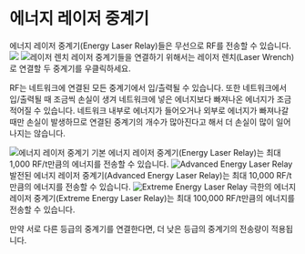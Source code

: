 # 에너지 레이저 중계기

에너지 레이저 중계기(Energy Laser Relay)들은 무선으로 RF를 전송할 수 있습니다.
![](relays.png)
![레이저 렌치](item:actuallyadditions:item\_laser\_wrench)
레이저 중계기들을 연결하기 위해서는 레이저 렌치(Laser Wrench)로 연결할 두 중계기를 우클릭하세요.

RF는 네트워크에 연결된 모든 중계기에서 입/츨력될 수 있습니다. 또한 네트워크에서 입/출력될 때 조금씩 손실이 생겨 네트워크에 넣은 에너지보다 빠져나온 에너지가 조금 적어질 수 있습니다. 네트워크 내부로 에너지가 들어오거나 외부로 에너지가 빠져나갈 때만 손실이 발생하므로 연결된 중계기의 개수가 많아진다고 해서 더 손실이 많이 일어나지는 않습니다.

![에너지 레이저 중계기](item:actuallyadditions:block\_laser\_relay)
기본 에너지 레이저 중계기(Energy Laser Relay)는 최대 1,000 RF/t만큼의 에너지를 전송할 수 있습니다.
![Advanced Energy Laser Relay](item:actuallyadditions:block\_laser\_relay\_advanced)
발전된 에너지 레이저 중계기(Advanced Energy Laser Relay)는 최대 10,000 RF/t만큼의 에너지를 전송할 수 있습니다.
![Extreme Energy Laser Relay](item:actuallyadditions:block\_laser\_relay\_extreme)
극한의 에너지 레이저 중계기(Extreme Energy Laser Relay)는 최대 100,000 RF/t만큼의 에너지를 전송할 수 있습니다.

만약 서로 다른 등급의 중계기를 연결한다면, 더 낮은 등급의 중계기의 전송량이 적용됩니다.